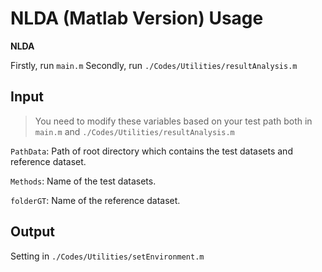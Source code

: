 # NLDA (Matlab Version) Usage

**NLDA**

Firstly, run `main.m`
Secondly, run `./Codes/Utilities/resultAnalysis.m`

## Input

> You need to modify these variables based on your test path both in `main.m` and `./Codes/Utilities/resultAnalysis.m`

`PathData`: Path of root directory which contains the test datasets and reference dataset.

`Methods`: Name of the test datasets.

`folderGT`: Name of the reference dataset.

## Output

Setting in `./Codes/Utilities/setEnvironment.m`
